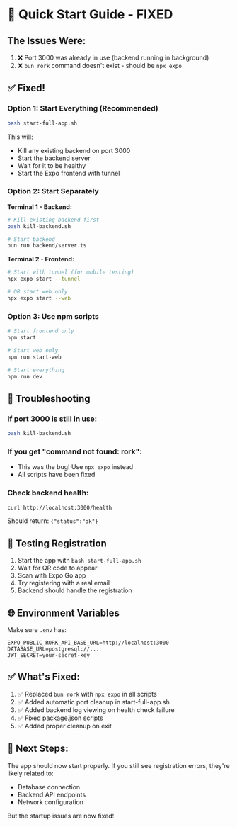 # 🚀 Quick Start Guide - FIXED

## The Issues Were:
1. ❌ Port 3000 was already in use (backend running in background)
2. ❌ `bun rork` command doesn't exist - should be `npx expo`

## ✅ Fixed!

### Option 1: Start Everything (Recommended)
```bash
bash start-full-app.sh
```
This will:
- Kill any existing backend on port 3000
- Start the backend server
- Wait for it to be healthy
- Start the Expo frontend with tunnel

### Option 2: Start Separately

**Terminal 1 - Backend:**
```bash
# Kill existing backend first
bash kill-backend.sh

# Start backend
bun run backend/server.ts
```

**Terminal 2 - Frontend:**
```bash
# Start with tunnel (for mobile testing)
npx expo start --tunnel

# OR start web only
npx expo start --web
```

### Option 3: Use npm scripts
```bash
# Start frontend only
npm start

# Start web only
npm run start-web

# Start everything
npm run dev
```

## 🔧 Troubleshooting

### If port 3000 is still in use:
```bash
bash kill-backend.sh
```

### If you get "command not found: rork":
- This was the bug! Use `npx expo` instead
- All scripts have been fixed

### Check backend health:
```bash
curl http://localhost:3000/health
```

Should return: `{"status":"ok"}`

## 📱 Testing Registration

1. Start the app with `bash start-full-app.sh`
2. Wait for QR code to appear
3. Scan with Expo Go app
4. Try registering with a real email
5. Backend should handle the registration

## 🌐 Environment Variables

Make sure `.env` has:
```
EXPO_PUBLIC_RORK_API_BASE_URL=http://localhost:3000
DATABASE_URL=postgresql://...
JWT_SECRET=your-secret-key
```

## ✅ What's Fixed:

1. ✅ Replaced `bun rork` with `npx expo` in all scripts
2. ✅ Added automatic port cleanup in start-full-app.sh
3. ✅ Added backend log viewing on health check failure
4. ✅ Fixed package.json scripts
5. ✅ Added proper cleanup on exit

## 🎯 Next Steps:

The app should now start properly. If you still see registration errors, they're likely related to:
- Database connection
- Backend API endpoints
- Network configuration

But the startup issues are now fixed!

